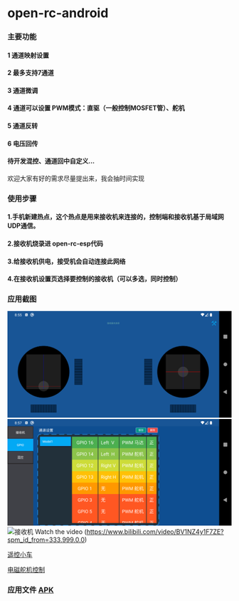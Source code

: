 # open-rc-android

### 主要功能
#### 1 通道映射设置 
#### 2 最多支持7通道 
#### 3 通道微调
#### 4 通道可以设置 PWM模式：直驱（一般控制MOSFET管）、舵机
#### 5 通道反转
#### 6 电压回传

#### 待开发混控、通道回中自定义...

欢迎大家有好的需求尽量提出来，我会抽时间实现

### 使用步骤
#### 1.手机新建热点，这个热点是用来接收机来连接的，控制端和接收机基于局域网UDP通信。
#### 2.接收机烧录进 open-rc-esp代码 
#### 3.给接收机供电，接受机会自动连接此网络
#### 4.在接收机设置页选择要控制的接收机（可以多选，同时控制）

### 应用截图
![Screenshot_1637312138](Screenshot_1637312138.png)
![Screenshot_1637312269](Screenshot_1637312223.png)
![接收机](接收机.jpg)
Watch the video (https://www.bilibili.com/video/BV1NZ4y1F7ZE?spm_id_from=333.999.0.0)

[遥控小车](https://www.bilibili.com/video/BV1zY41187JN/)

[电磁舵机控制](https://www.bilibili.com/video/BV1BF411q7JE/)


### 应用文件 [APK](app/release/app-release.apk)
